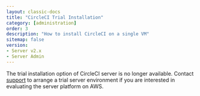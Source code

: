```yaml
---
layout: classic-docs
title: "CircleCI Trial Installation"
category: [administration]
order: 3
description: "How to install CircleCI on a single VM"
sitemap: false
version:
- Server v2.x
- Server Admin
---
```


The trial installation option of CircleCI server is no longer available. Contact [support](https://support.circleci.com/hc/en-us) to arrange a trial server environment if you are interested in evaluating the server platform on AWS.
